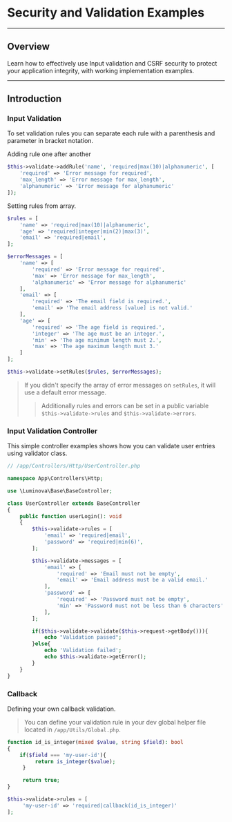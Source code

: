 # Security and Validation Examples

***

## Overview

Learn how to effectively use Input validation and CSRF security to protect your application integrity, with working implementation examples. 

***

## Introduction

### Input Validation

To set validation rules you can separate each rule with a parenthesis and parameter in bracket notation.

Adding rule one after another

```php
$this->validate->addRule('name', 'required|max(10)|alphanumeric', [
    'required' => 'Error message for required',
    'max_length' => 'Error message for max_length',
    'alphanumeric' => 'Error message for alphanumeric'
]);
```

Setting rules from array.

```php
$rules = [
    'name' => 'required|max(10)|alphanumeric',
    'age' => 'required|integer|min(2)|max(3)',
    'email' => 'required|email',
];

$errorMessages = [
    'name' => [
        'required' => 'Error message for required',
        'max' => 'Error message for max_length',
        'alphanumeric' => 'Error message for alphanumeric'
    ],
    'email' => [
        'required' => 'The email field is required.',
        'email' => 'The email address [value] is not valid.'
    ],
    'age' => [
        'required' => 'The age field is required.',
        'integer' => 'The age must be an integer.',
        'min' => 'The age minimum length must 2.',
        'max' => 'The age maximum length must 3.'
    ]
];

$this->validate->setRules($rules, $errorMessages);
```

> If you didn't specify the array of error messages on `setRules`, it will use a default error message.
> > Additionally rules and errors can be set in a public variable `$this->validate->rules` and `$this->validate->errors`.

### Input Validation Controller

This simple controller examples shows how you can validate user entries using validator class.

```php
// /app/Controllers/Http/UserController.php

namespace App\Controllers\Http;

use \Luminova\Base\BaseController;

class UserController extends BaseController
{
 	public function userLogin(): void 
	{
		$this->validate->rules = [
			'email' => 'required|email',
			'password' => 'required|min(6)',
		];

		$this->validate->messages = [
			'email' => [
				'required' => 'Email must not be empty',
				'email' => 'Email address must be a valid email.'
			],
			'password' => [
				'required' => 'Password must not be empty',
				'min' => 'Password must not be less than 6 characters'
			],
		];

		if($this->validate->validate($this->request->getBody())){
			echo "Validation passed";
		}else{
			echo 'Validation failed';
			echo $this->validate->getError();
		}
	}
}
```

### Callback

Defining your own callback validation.
> You can define your validation rule in your dev global helper file located in `/app/Utils/Global.php`.

```php
function id_is_integer(mixed $value, string $field): bool
{
	if($field === 'my-user-id'){
	     return is_integer($value);
     }

     return true;
}

$this->validate->rules = [
     'my-user-id' => 'required|callback(id_is_integer)'
];
```